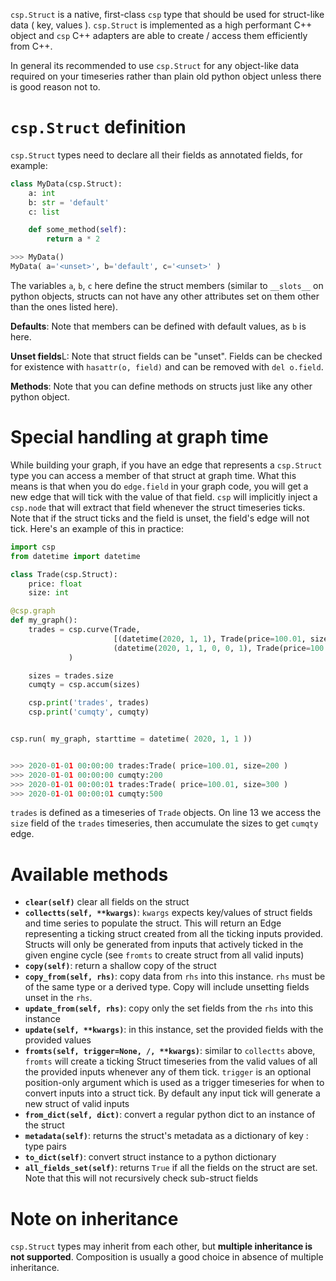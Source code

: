 `csp.Struct` is a native, first-class `csp` type that should be used for struct-like data ( key, values ). `csp.Struct` is implemented as a high performant C++ object and `csp` C++ adapters are able to create / access them efficiently from C++.

In general its recommended to use `csp.Struct` for any object-like data required on your timeseries rather than plain old python object unless there is good reason not to.

# `csp.Struct` definition

`csp.Struct` types need to declare all their fields as annotated fields, for example:

```python
class MyData(csp.Struct):
    a: int
    b: str = 'default'
    c: list

    def some_method(self):
        return a * 2

>>> MyData()
MyData( a='<unset>', b='default', c='<unset>' )
```

The variables `a`, `b`, `c` here define the struct members (similar to `__slots__` on python objects, structs can not have any other attributes set on them other than the ones listed here).

**Defaults**: Note that members can be defined with default values, as `b` is here.

**Unset fields**L:  Note that struct fields can be "unset". Fields can be checked for existence with `hasattr(o, field)` and can be removed with `del o.field`.

**Methods**: Note that you can define methods on structs just like any other python object.


# Special handling at graph time

While building your graph, if you have an edge that represents a `csp.Struct` type you can access a member of that struct at graph time. What this means is that when you do `edge.field` in your graph code, you will get a new edge that will tick with the value of that field. `csp` will implicitly inject a `csp.node` that will extract that field whenever the struct timeseries ticks. Note that if the struct ticks and the field is unset, the field's edge will not tick. Here's an example of this in practice:

```python
import csp
from datetime import datetime

class Trade(csp.Struct):
    price: float
    size: int

@csp.graph
def my_graph():
    trades = csp.curve(Trade,
                       [(datetime(2020, 1, 1), Trade(price=100.01, size=200)),
                       (datetime(2020, 1, 1, 0, 0, 1), Trade(price=100.01, size=300))]
             )

    sizes = trades.size
    cumqty = csp.accum(sizes)

    csp.print('trades', trades)
    csp.print('cumqty', cumqty)


csp.run( my_graph, starttime = datetime( 2020, 1, 1 ))


>>> 2020-01-01 00:00:00 trades:Trade( price=100.01, size=200 )
>>> 2020-01-01 00:00:00 cumqty:200
>>> 2020-01-01 00:00:01 trades:Trade( price=100.01, size=300 )
>>> 2020-01-01 00:00:01 cumqty:500
```

`trades` is defined as a timeseries of `Trade` objects. On line 13 we access the `size` field of the `trades` timeseries, then accumulate the sizes to get `cumqty` edge.



# Available methods
- **`clear(self)`** clear all fields on the struct
- **`collectts(self, **kwargs)`**: `kwargs` expects key/values of struct fields and time series to populate the struct. This will return an Edge representing a ticking struct created from all the ticking inputs provided. Structs will only be generated from inputs that actively ticked in the given engine cycle (see `fromts` to create struct from all valid inputs)
- **`copy(self)`**: return a shallow copy of the struct
- **`copy_from(self, rhs)`**: copy data from `rhs` into this instance. `rhs` must be of the same type or a derived type. Copy will include unsetting fields unset in the `rhs`.
- **`update_from(self, rhs)`**: copy only the set fields from the `rhs` into this instance
- **`update(self, **kwargs)`**: in this instance, set the provided fields with the provided values
- **`fromts(self, trigger=None, /, **kwargs)`**: similar to `collectts` above, `fromts` will create a ticking Struct timeseries from the valid values of all the provided inputs whenever any of them tick. `trigger` is an optional position-only argument which is used as a trigger timeseries for when to convert inputs into a struct tick. By default any input tick will generate a new struct of valid inputs
- **`from_dict(self, dict)`**: convert a regular python dict to an instance of the struct
- **`metadata(self)`**: returns the struct's metadata as a dictionary of key : type pairs
- **`to_dict(self)`**: convert struct instance to a python dictionary
- **`all_fields_set(self)`**: returns `True` if all the fields on the struct are set. Note that this will not recursively check sub-struct fields

# Note on inheritance
`csp.Struct` types may inherit from each other, but **multiple inheritance is not supported**. Composition is usually a good choice in absence of multiple inheritance.
